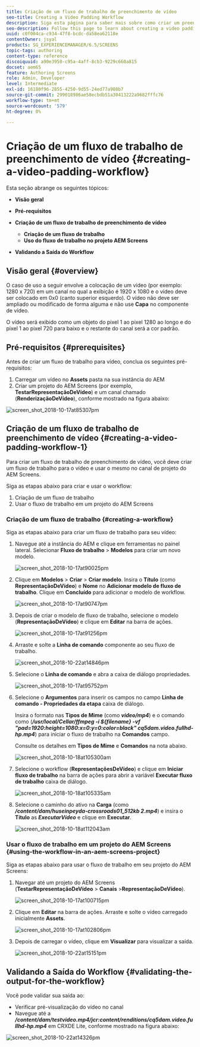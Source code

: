 ```yaml
---
title: Criação de um fluxo de trabalho de preenchimento de vídeo
seo-title: Creating a Video Padding Workflow
description: Siga esta página para saber mais sobre como criar um preenchimento de vídeo no fluxo de trabalho para seus ativos.
seo-description: Follow this page to learn about creating a video padding in the workflow for your assets.
uuid: c0f004ca-c934-47f8-bcdc-da58ea62118e
contentOwner: jsyal
products: SG_EXPERIENCEMANAGER/6.5/SCREENS
topic-tags: authoring
content-type: reference
discoiquuid: a90e3950-c95a-4aff-8cb3-9229c660a815
docset: aem65
feature: Authoring Screens
role: Admin, Developer
level: Intermediate
exl-id: 16180f96-2855-4250-9d55-24ed77a908b7
source-git-commit: 299018986ae58ecbdb51a30413222a9682fffc76
workflow-type: tm+mt
source-wordcount: '579'
ht-degree: 0%

---
```


# Criação de um fluxo de trabalho de preenchimento de vídeo {#creating-a-video-padding-workflow}

Esta seção abrange os seguintes tópicos:

* **Visão geral**
* **Pré-requisitos**
* **Criação de um fluxo de trabalho de preenchimento de vídeo**
   * **Criação de um fluxo de trabalho**
   * **Uso do fluxo de trabalho no projeto AEM Screens**

* **Validando a Saída do Workflow**

## Visão geral {#overview}

O caso de uso a seguir envolve a colocação de um vídeo (por exemplo: 1280 x 720) em um canal no qual a exibição é 1920 x 1080 e o vídeo deve ser colocado em 0x0 (canto superior esquerdo). O vídeo não deve ser ampliado ou modificado de forma alguma e não use **Capa** no componente de vídeo.

O vídeo será exibido como um objeto do pixel 1 ao pixel 1280 ao longo e do pixel 1 ao pixel 720 para baixo e o restante do canal será a cor padrão.

## Pré-requisitos {#prerequisites}

Antes de criar um fluxo de trabalho para vídeo, conclua os seguintes pré-requisitos:

1. Carregar um vídeo no **Assets** pasta na sua instância do AEM
1. Criar um projeto do AEM Screens (por exemplo, **TestarRepresentaçãoDeVídeo**) e um canal chamado (**RenderizaçãoDeVídeo**), conforme mostrado na figura abaixo:

![screen_shot_2018-10-17at85307pm](assets/screen_shot_2018-10-17at85307pm.png)

## Criação de um fluxo de trabalho de preenchimento de vídeo {#creating-a-video-padding-workflow-1}

Para criar um fluxo de trabalho de preenchimento de vídeo, você deve criar um fluxo de trabalho para o vídeo e usar o mesmo no canal de projeto do AEM Screens.

Siga as etapas abaixo para criar e usar o workflow:

1. Criação de um fluxo de trabalho
1. Usar o fluxo de trabalho em um projeto do AEM Screens

### Criação de um fluxo de trabalho {#creating-a-workflow}

Siga as etapas abaixo para criar um fluxo de trabalho para seu vídeo:

1. Navegue até a instância do AEM e clique em ferramentas no painel lateral. Selecionar **Fluxo de trabalho** > **Modelos** para criar um novo modelo.

   ![screen_shot_2018-10-17at90025pm](assets/screen_shot_2018-10-17at90025pm.png)

1. Clique em **Modelos** > **Criar** > **Criar modelo**. Insira o **Título** (como **RepresentaçãoDeVídeo**) e **Nome** no **Adicionar modelo de fluxo de trabalho**. Clique em **Concluído** para adicionar o modelo de workflow.

   ![screen_shot_2018-10-17at90747pm](assets/screen_shot_2018-10-17at90747pm.png)

1. Depois de criar o modelo de fluxo de trabalho, selecione o modelo (**RepresentaçãoDeVídeo**) e clique em **Editar** na barra de ações.

   ![screen_shot_2018-10-17at91256pm](assets/screen_shot_2018-10-17at91256pm.png)

1. Arraste e solte a **Linha de comando** componente ao seu fluxo de trabalho.

   ![screen_shot_2018-10-22at14846pm](assets/screen_shot_2018-10-22at14846pm.png)

1. Selecione o **Linha de comando** e abra a caixa de diálogo propriedades.

   ![screen_shot_2018-10-17at95752pm](assets/screen_shot_2018-10-17at95752pm.png)

1. Selecione o **Argumentos** para inserir os campos no campo **Linha de comando - Propriedades da etapa** caixa de diálogo.

   Insira o formato nas **Tipos de Mime** (como ***video/mp4***) e o comando como (***/usr/local/Cellar/ffmpeg -i ${filename} -vf &quot;pad=1920:height=1080:x=0:y=0:color=black&quot; cq5dam.video.fullhd-hp.mp4***) para iniciar o fluxo de trabalho na **Comandos** campo.

   Consulte os detalhes em **Tipos de Mime** e **Comandos** na nota abaixo.

   ![screen_shot_2018-10-18at105300am](assets/screen_shot_2018-10-18at105300am.png)

1. Selecione o workflow (**RepresentaçõesDeVídeo**) e clique em **Iniciar fluxo de trabalho** na barra de ações para abrir a variável **Executar fluxo de trabalho** caixa de diálogo.

   ![screen_shot_2018-10-18at105335am](assets/screen_shot_2018-10-18at105335am.png)

1. Selecione o caminho do ativo na **Carga** (como ***/content/dam/huseinpeyda-crossroads01_512kb 2.mp4***) e insira o **Título** as ***ExecutarVídeo*** e clique em **Executar**.

   ![screen_shot_2018-10-18at112043am](assets/screen_shot_2018-10-18at112043am.png)

### Usar o fluxo de trabalho em um projeto do AEM Screens {#using-the-workflow-in-an-aem-screens-project}

Siga as etapas abaixo para usar o fluxo de trabalho em seu projeto do AEM Screens:

1. Navegar até um projeto do AEM Screens (**TestarRepresentaçãoDeVídeo** > **Canais** >**RepresentaçãoDeVídeo**).

   ![screen_shot_2018-10-17at100715pm](assets/screen_shot_2018-10-17at100715pm.png)

1. Clique em **Editar** na barra de ações. Arraste e solte o vídeo carregado inicialmente **Assets**.

   ![screen_shot_2018-10-17at102806pm](assets/screen_shot_2018-10-17at102806pm.png)

1. Depois de carregar o vídeo, clique em **Visualizar** para visualizar a saída.

   ![screen_shot_2018-10-22at15151pm](assets/screen_shot_2018-10-22at15151pm.png)

## Validando a Saída do Workflow {#validating-the-output-for-the-workflow}

Você pode validar sua saída ao:

* Verificar pré-visualização do vídeo no canal
* Navegue até a ***/content/dam/testvideo.mp4/jcr:content/renditions/cq5dam.video.fullhd-hp.mp4*** em CRXDE Lite, conforme mostrado na figura abaixo:

![screen_shot_2018-10-22at14326pm](assets/screen_shot_2018-10-22at14326pm.png)
